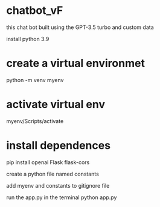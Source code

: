 # chatbot_vF
this chat bot built using the GPT-3.5 turbo and custom data

install python 3.9
# create a virtual environmet
python -m venv myenv

# activate virtual env
myenv/Scripts/activate

# install dependences
pip install openai Flask flask-cors

create a python file named constants

add myenv and constants to gitignore file

run the app.py in the terminal
    python app.py